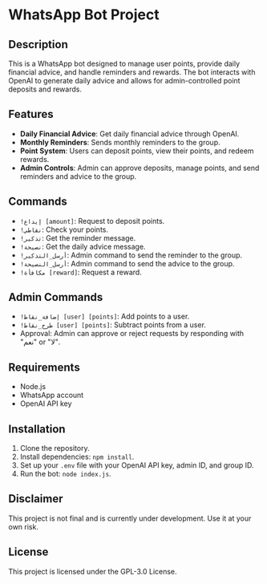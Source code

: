 # WhatsApp Bot Project

## Description
This is a WhatsApp bot designed to manage user points, provide daily financial advice, and handle reminders and rewards. The bot interacts with OpenAI to generate daily advice and allows for admin-controlled point deposits and rewards.

## Features
- **Daily Financial Advice**: Get daily financial advice through OpenAI.
- **Monthly Reminders**: Sends monthly reminders to the group.
- **Point System**: Users can deposit points, view their points, and redeem rewards.
- **Admin Controls**: Admin can approve deposits, manage points, and send reminders and advice to the group.

## Commands
- `!إيداع [amount]`: Request to deposit points.
- `!نقاطي`: Check your points.
- `!تذكير`: Get the reminder message.
- `!نصيحة`: Get the daily advice message.
- `!أرسل_التذكير`: Admin command to send the reminder to the group.
- `!أرسل_النصيحة`: Admin command to send the advice to the group.
- `!مكافأة [reward]`: Request a reward.

## Admin Commands
- `!إضافة_نقاط [user] [points]`: Add points to a user.
- `!طرح_نقاط [user] [points]`: Subtract points from a user.
- Approval: Admin can approve or reject requests by responding with "نعم" or "لا".

## Requirements
- Node.js
- WhatsApp account
- OpenAI API key

## Installation
1. Clone the repository.
2. Install dependencies: `npm install`.
3. Set up your `.env` file with your OpenAI API key, admin ID, and group ID.
4. Run the bot: `node index.js`.

## Disclaimer
This project is not final and is currently under development. Use it at your own risk.

## License
This project is licensed under the GPL-3.0 License.
